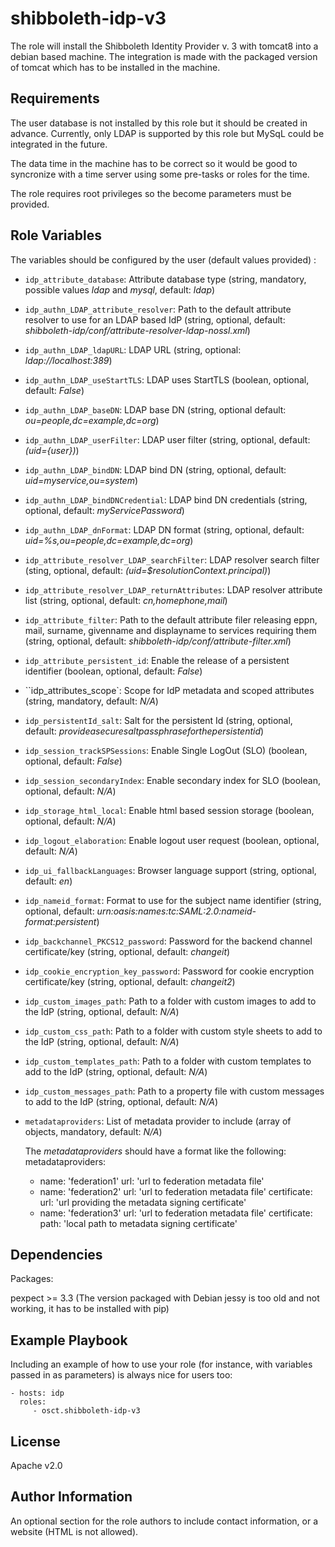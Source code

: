shibboleth-idp-v3
=================

The role will install the Shibboleth Identity Provider v. 3 with tomcat8 into a debian based machine.
The integration is made with the packaged version of tomcat which has to be installed in the machine.


Requirements
------------

The user database is not installed by this role but it should be created in advance. Currently, only LDAP is supported by this role but MySqL could be integrated in the future.

The data time in the machine has to be correct so it would be good to syncronize with a time server using some pre-tasks or roles for the time.

The role requires root privileges so the become parameters must be provided.

Role Variables
--------------

The  variables should be configured by the user (default values provided) :

* ``idp_attribute_database``: Attribute database type (string, mandatory, possible values *ldap* and *mysql*, default: *ldap*)
* ``idp_authn_LDAP_attribute_resolver``: Path to the default attribute resolver to use for an LDAP based IdP (string, optional, default: *shibboleth-idp/conf/attribute-resolver-ldap-nossl.xml*)
* ``idp_authn_LDAP_ldapURL``: LDAP URL (string, optional: *ldap://localhost:389*)
* ``idp_authn_LDAP_useStartTLS``: LDAP uses StartTLS (boolean, optional, default: *False*)
* ``idp_authn_LDAP_baseDN``: LDAP base DN (string, optional default: *ou=people,dc=example,dc=org*)
* ``idp_authn_LDAP_userFilter``: LDAP user filter (string, optional, default: *(uid={user})*)
* ``idp_authn_LDAP_bindDN``: LDAP bind DN (string, optional, default: *uid=myservice,ou=system*)
* ``idp_authn_LDAP_bindDNCredential``: LDAP bind DN credentials (string, optional, default: *myServicePassword*)
* ``idp_authn_LDAP_dnFormat``: LDAP DN format (string, optional, default: *uid=%s,ou=people,dc=example,dc=org*)
* ``idp_attribute_resolver_LDAP_searchFilter``: LDAP resolver search filter (sting, optional, default: *(uid=$resolutionContext.principal)*)
* ``idp_attribute_resolver_LDAP_returnAttributes``: LDAP resolver attribute list (string, optional, default: *cn,homephone,mail*)
* ``idp_attribute_filter``: Path to the default attribute filer releasing eppn, mail, surname, givenname and displayname to services requiring them (string, optional, default: *shibboleth-idp/conf/attribute-filter.xml*)
* ``idp_attribute_persistent_id``: Enable the release of a persistent identifier (boolean, optional, default: *False*)
* ``idp_attributes_scope`: Scope for IdP metadata and scoped attributes (string, mandatory, default: *N/A*)
* ``idp_persistentId_salt``: Salt for the persistent Id (string, optional, default: *provideasecuresaltpassphraseforthepersistentid*)
* ``idp_session_trackSPSessions``: Enable Single LogOut (SLO) (boolean, optional, default: *False*)
* ``idp_session_secondaryIndex``: Enable secondary index for SLO (boolean, optional, default: *N/A*)
* ``idp_storage_html_local``: Enable html based session storage (boolean, optional, default: *N/A*)
* ``idp_logout_elaboration``: Enable logout user request (boolean, optional, default: *N/A*)
* ``idp_ui_fallbackLanguages``: Browser language support (string, optional, default: *en*)
* ``idp_nameid_format``: Format to use for the subject name identifier (string, optional, default: *urn:oasis:names:tc:SAML:2.0:nameid-format:persistent*)
* ``idp_backchannel_PKCS12_password``: Password for the backend channel certificate/key (string, optional, default: *changeit*)
* ``idp_cookie_encryption_key_password``: Password for cookie encryption certificate/key (string, optional, default: *changeit2*)
* ``idp_custom_images_path``: Path to a folder with custom images to add to the IdP (string, optional, default: *N/A*)
* ``idp_custom_css_path``: Path to a folder with custom style sheets to add to the IdP (string, optional, default: *N/A*)
* ``idp_custom_templates_path``: Path to a folder with custom templates to add to the IdP (string, optional, default: *N/A*)
* ``idp_custom_messages_path``: Path to a property file with custom messages to add to the IdP (string, optional, default: *N/A*)
* ``metadataproviders``: List of metadata provider to include (array of objects, mandatory, default: *N/A*)

  The *metadataproviders* should have a format like the following:
  metadataproviders:
  - name: 'federation1'
    url: 'url to federation metadata file'
  - name: 'federation2'
    url: 'url to federation metadata file'
    certificate:
      url: 'url providing the metadata signing certificate'
  - name: 'federation3'
    url: 'url to federation metadata file'
    certificate:
      path: 'local path to metadata signing certificate'


Dependencies
------------

Packages:

pexpect >= 3.3 (The version packaged with Debian jessy is too old and not working, it has to be installed with pip)

Example Playbook
----------------

Including an example of how to use your role (for instance, with variables passed in as parameters) is always nice for users too:

    - hosts: idp
      roles:
         - osct.shibboleth-idp-v3

License
-------

Apache v2.0

Author Information
------------------

An optional section for the role authors to include contact information, or a website (HTML is not allowed).
